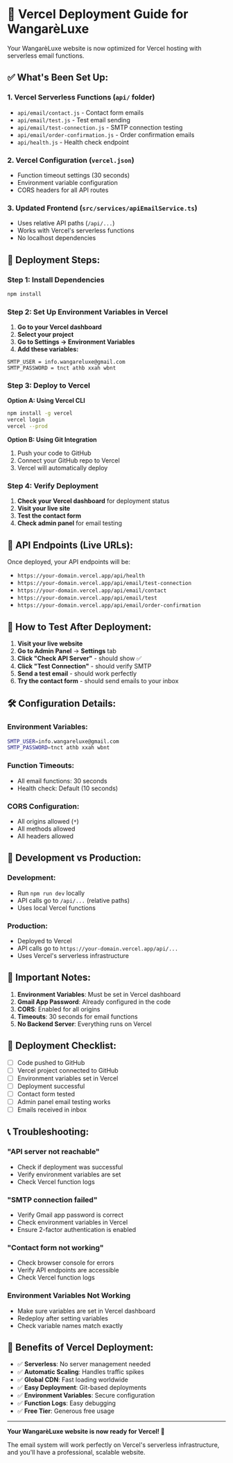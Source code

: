 # 🚀 Vercel Deployment Guide for WangarèLuxe

Your WangarèLuxe website is now optimized for Vercel hosting with serverless email functions.

## ✅ **What's Been Set Up:**

### 1. **Vercel Serverless Functions** (`api/` folder)

- `api/email/contact.js` - Contact form emails
- `api/email/test.js` - Test email sending
- `api/email/test-connection.js` - SMTP connection testing
- `api/email/order-confirmation.js` - Order confirmation emails
- `api/health.js` - Health check endpoint

### 2. **Vercel Configuration** (`vercel.json`)

- Function timeout settings (30 seconds)
- Environment variable configuration
- CORS headers for all API routes

### 3. **Updated Frontend** (`src/services/apiEmailService.ts`)

- Uses relative API paths (`/api/...`)
- Works with Vercel's serverless functions
- No localhost dependencies

## 🚀 **Deployment Steps:**

### **Step 1: Install Dependencies**

```bash
npm install
```

### **Step 2: Set Up Environment Variables in Vercel**

1. **Go to your Vercel dashboard**
2. **Select your project**
3. **Go to Settings → Environment Variables**
4. **Add these variables:**

```
SMTP_USER = info.wangareluxe@gmail.com
SMTP_PASSWORD = tnct athb xxah wbnt
```

### **Step 3: Deploy to Vercel**

**Option A: Using Vercel CLI**

```bash
npm install -g vercel
vercel login
vercel --prod
```

**Option B: Using Git Integration**

1. Push your code to GitHub
2. Connect your GitHub repo to Vercel
3. Vercel will automatically deploy

### **Step 4: Verify Deployment**

1. **Check your Vercel dashboard** for deployment status
2. **Visit your live site**
3. **Test the contact form**
4. **Check admin panel** for email testing

## 🔧 **API Endpoints (Live URLs):**

Once deployed, your API endpoints will be:

- `https://your-domain.vercel.app/api/health`
- `https://your-domain.vercel.app/api/email/test-connection`
- `https://your-domain.vercel.app/api/email/contact`
- `https://your-domain.vercel.app/api/email/test`
- `https://your-domain.vercel.app/api/email/order-confirmation`

## 📧 **How to Test After Deployment:**

1. **Visit your live website**
2. **Go to Admin Panel** → **Settings** tab
3. **Click "Check API Server"** - should show ✅
4. **Click "Test Connection"** - should verify SMTP
5. **Send a test email** - should work perfectly
6. **Try the contact form** - should send emails to your inbox

## 🛠️ **Configuration Details:**

### **Environment Variables:**

```bash
SMTP_USER=info.wangareluxe@gmail.com
SMTP_PASSWORD=tnct athb xxah wbnt
```

### **Function Timeouts:**

- All email functions: 30 seconds
- Health check: Default (10 seconds)

### **CORS Configuration:**

- All origins allowed (`*`)
- All methods allowed
- All headers allowed

## 🔄 **Development vs Production:**

### **Development:**

- Run `npm run dev` locally
- API calls go to `/api/...` (relative paths)
- Uses local Vercel functions

### **Production:**

- Deployed to Vercel
- API calls go to `https://your-domain.vercel.app/api/...`
- Uses Vercel's serverless infrastructure

## 🚨 **Important Notes:**

1. **Environment Variables**: Must be set in Vercel dashboard
2. **Gmail App Password**: Already configured in the code
3. **CORS**: Enabled for all origins
4. **Timeouts**: 30 seconds for email functions
5. **No Backend Server**: Everything runs on Vercel

## 🎯 **Deployment Checklist:**

- [ ] Code pushed to GitHub
- [ ] Vercel project connected to GitHub
- [ ] Environment variables set in Vercel
- [ ] Deployment successful
- [ ] Contact form tested
- [ ] Admin panel email testing works
- [ ] Emails received in inbox

## 📞 **Troubleshooting:**

### **"API server not reachable"**

- Check if deployment was successful
- Verify environment variables are set
- Check Vercel function logs

### **"SMTP connection failed"**

- Verify Gmail app password is correct
- Check environment variables in Vercel
- Ensure 2-factor authentication is enabled

### **"Contact form not working"**

- Check browser console for errors
- Verify API endpoints are accessible
- Check Vercel function logs

### **Environment Variables Not Working**

- Make sure variables are set in Vercel dashboard
- Redeploy after setting variables
- Check variable names match exactly

## 🎉 **Benefits of Vercel Deployment:**

- ✅ **Serverless**: No server management needed
- ✅ **Automatic Scaling**: Handles traffic spikes
- ✅ **Global CDN**: Fast loading worldwide
- ✅ **Easy Deployment**: Git-based deployments
- ✅ **Environment Variables**: Secure configuration
- ✅ **Function Logs**: Easy debugging
- ✅ **Free Tier**: Generous free usage

---

**Your WangarèLuxe website is now ready for Vercel! 🚀**

The email system will work perfectly on Vercel's serverless infrastructure, and you'll have a professional, scalable website.
